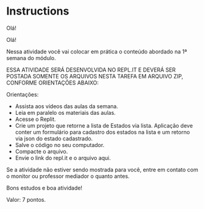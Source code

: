 # Instructions  
Olá!

Olá!

Nessa atividade você vai colocar em prática o conteúdo abordado na 1ª semana do módulo.

ESSA ATIVIDADE  SERÁ DESENVOLVIDA NO REPL.IT E DEVERÁ SER POSTADA SOMENTE OS ARQUIVOS NESTA TAREFA EM ARQUIVO ZIP, CONFORME ORIENTAÇÕES ABAIXO:

Orientações:

- Assista aos vídeos das aulas da semana.
- Leia em paralelo os materiais das aulas.
- Acesse o Replit.
- Crie um projeto que retorne a lista de Estados via lista. Aplicação deve conter um formulário para cadastro dos estados na lista e um retorno via json do estado cadastrado.
- Salve o código no seu computador.
- Compacte o arquivo.
- Envie o link do repl.it e o arquivo aqui.

Se a atividade não estiver sendo mostrada para você, entre em contato com o monitor ou professor mediador o quanto antes.

Bons estudos e boa atividade!

Valor: 7 pontos.